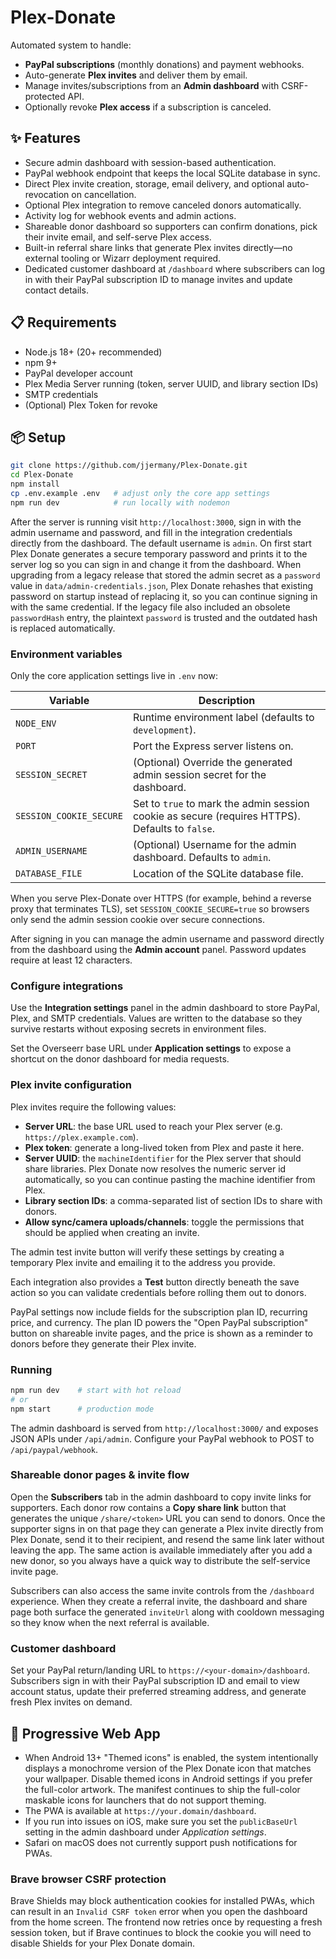 # Plex-Donate

Automated system to handle:
- **PayPal subscriptions** (monthly donations) and payment webhooks.
- Auto-generate **Plex invites** and deliver them by email.
- Manage invites/subscriptions from an **Admin dashboard** with CSRF-protected API.
- Optionally revoke **Plex access** if a subscription is canceled.

## ✨ Features

- Secure admin dashboard with session-based authentication.
- PayPal webhook endpoint that keeps the local SQLite database in sync.
- Direct Plex invite creation, storage, email delivery, and optional auto-revocation on cancellation.
- Optional Plex integration to remove canceled donors automatically.
- Activity log for webhook events and admin actions.
- Shareable donor dashboard so supporters can confirm donations, pick their invite email, and self-serve Plex access.
- Built-in referral share links that generate Plex invites directly—no external tooling or Wizarr deployment required.
- Dedicated customer dashboard at `/dashboard` where subscribers can log in with their PayPal subscription ID to manage invites and update contact details.

## 📋 Requirements
- Node.js 18+ (20+ recommended)
- npm 9+
- PayPal developer account
- Plex Media Server running (token, server UUID, and library section IDs)
- SMTP credentials
- (Optional) Plex Token for revoke

## 📦 Setup

```bash
git clone https://github.com/jjermany/Plex-Donate.git
cd Plex-Donate
npm install
cp .env.example .env   # adjust only the core app settings
npm run dev            # run locally with nodemon
```

After the server is running visit `http://localhost:3000`, sign in with the admin username and password, and fill in the integration credentials directly from the dashboard. The default username is `admin`. On first start Plex Donate generates a secure temporary password and prints it to the server log so you can sign in and change it from the dashboard. When upgrading from a legacy release that stored the admin secret as a `password` value in `data/admin-credentials.json`, Plex Donate rehashes that existing password on startup instead of replacing it, so you can continue signing in with the same credential. If the legacy file also included an obsolete `passwordHash` entry, the plaintext `password` is trusted and the outdated hash is replaced automatically.

### Environment variables

Only the core application settings live in `.env` now:

| Variable | Description |
| --- | --- |
| `NODE_ENV` | Runtime environment label (defaults to `development`). |
| `PORT` | Port the Express server listens on. |
| `SESSION_SECRET` | (Optional) Override the generated admin session secret for the dashboard. |
| `SESSION_COOKIE_SECURE` | Set to `true` to mark the admin session cookie as secure (requires HTTPS). Defaults to `false`. |
| `ADMIN_USERNAME` | (Optional) Username for the admin dashboard. Defaults to `admin`. |
| `DATABASE_FILE` | Location of the SQLite database file. |

When you serve Plex-Donate over HTTPS (for example, behind a reverse proxy that terminates TLS), set `SESSION_COOKIE_SECURE=true` so browsers only send the admin session cookie over secure connections.

After signing in you can manage the admin username and password directly from the dashboard using the **Admin account** panel. Password updates require at least 12 characters.

### Configure integrations

Use the **Integration settings** panel in the admin dashboard to store PayPal, Plex, and SMTP credentials. Values are written to the database so they survive restarts without exposing secrets in environment files.

Set the Overseerr base URL under **Application settings** to expose a shortcut on the donor dashboard for media requests.

### Plex invite configuration

Plex invites require the following values:

- **Server URL**: the base URL used to reach your Plex server (e.g. `https://plex.example.com`).
- **Plex token**: generate a long-lived token from Plex and paste it here.
- **Server UUID**: the `machineIdentifier` for the Plex server that should share libraries. Plex Donate now resolves the numeric
  server id automatically, so you can continue pasting the machine identifier from Plex.
- **Library section IDs**: a comma-separated list of section IDs to share with donors.
- **Allow sync/camera uploads/channels**: toggle the permissions that should be applied when creating an invite.

The admin test invite button will verify these settings by creating a temporary Plex invite and emailing it to the address you provide.

Each integration also provides a **Test** button directly beneath the save action so you can validate credentials before rolling them out to donors.

PayPal settings now include fields for the subscription plan ID, recurring price, and currency. The plan ID powers the "Open PayPal subscription" button on shareable invite pages, and the price is shown as a reminder to donors before they generate their Plex invite.

### Running

```bash
npm run dev    # start with hot reload
# or
npm start      # production mode
```

The admin dashboard is served from `http://localhost:3000/` and exposes JSON APIs under `/api/admin`. Configure your PayPal webhook to POST to `/api/paypal/webhook`.

### Shareable donor pages & invite flow

Open the **Subscribers** tab in the admin dashboard to copy invite links for supporters. Each donor row contains a **Copy share link** button that generates the unique `/share/<token>` URL you can send to donors. Once the supporter signs in on that page they can generate a Plex invite directly from Plex Donate, send it to their recipient, and resend the same link later without leaving the app. The same action is available immediately after you add a new donor, so you always have a quick way to distribute the self-service invite page.

Subscribers can also access the same invite controls from the `/dashboard` experience. When they create a referral invite, the dashboard and share page both surface the generated `inviteUrl` along with cooldown messaging so they know when the next referral is available.

### Customer dashboard

Set your PayPal return/landing URL to `https://<your-domain>/dashboard`. Subscribers sign in with their PayPal subscription ID and email to view account status, update their preferred streaming address, and generate fresh Plex invites on demand.

## 📱 Progressive Web App

- When Android 13+ "Themed icons" is enabled, the system intentionally displays
  a monochrome version of the Plex Donate icon that matches your wallpaper.
  Disable themed icons in Android settings if you prefer the full-color
  artwork. The manifest continues to ship the full-color maskable icons for
  launchers that do not support theming.
- The PWA is available at `https://your.domain/dashboard`.
- If you run into issues on iOS, make sure you set the `publicBaseUrl` setting
  in the admin dashboard under _Application settings_.
- Safari on macOS does not currently support push notifications for PWAs.

### Brave browser CSRF protection

Brave Shields may block authentication cookies for installed PWAs, which can
result in an `Invalid CSRF token` error when you open the dashboard from the
home screen. The frontend now retries once by requesting a fresh session token,
but if Brave continues to block the cookie you will need to disable Shields for
your Plex Donate domain.

